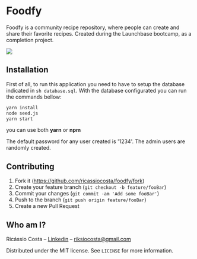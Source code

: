 # Foodfy


Foodfy is a community recipe repository, where people can create and share their favorite recipes.
Created during the Launchbase bootcamp, as a completion project.

<img src="./public/assets/Header.png">

## Installation

First of all, to run this application you need to have to setup the database indicated in ```sh database.sql```. 
With the database configurated you can run the commands bellow:

```sh
yarn install
node seed.js
yarn start
```
you can use both <strong>yarn</strong> or <strong>npm</strong>

The default password for any user created is '1234'. The admin users are randomly created.

## Contributing

1. Fork it (<https://github.com/ricassiocosta/foodfy/fork>)
2. Create your feature branch (`git checkout -b feature/fooBar`)
3. Commit your changes (`git commit -am 'Add some fooBar'`)
4. Push to the branch (`git push origin feature/fooBar`)
5. Create a new Pull Request

## Who am I?

Ricássio Costa – [Linkedin](https://linkedin.com/in/ricassiocosta) – riksiocosta@gmail.com

Distributed under the MIT license. See ``LICENSE`` for more information.

<!-- Markdown link & img dfn's -->
[npm-image]: https://img.shields.io/npm/v/datadog-metrics.svg?style=flat-square
